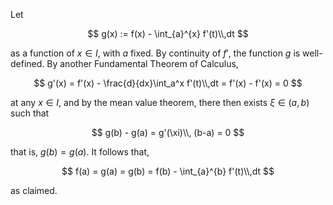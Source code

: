 Let 

$$
g(x) := f(x) - \int_{a}^{x} f'(t)\\,dt 
$$

as a function of $x\in I$, with $a$ fixed. By continuity of $f'$, the function
$g$ is well-defined. By another Fundamental Theorem of Calculus,

$$
g'(x) = f'(x) - \frac{d}{dx}\int_a^x f'(t)\\,dt = f'(x) - f'(x) = 0
$$

at any $x\in I$, and by the mean value theorem, there then exists
$\xi\in (a, b)$ such that

$$
g(b) - g(a) = g'(\xi)\\, (b-a) = 0
$$

that is, $g(b)=g(a)$. It follows that,

$$
f(a) = g(a) = g(b) = f(b) - \int_{a}^{b} f'(t)\\,dt 
$$

as claimed.
